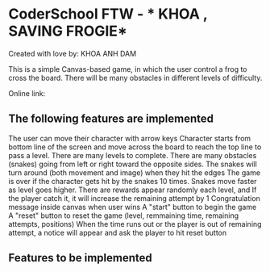 # CoderSchool FTW - * KHOA , SAVING FROGIE*

Created with love by: KHOA ANH DAM
  
This is a simple Canvas-based game, in which the user control a frog to cross the board. There will be many obstacles in different levels of difficulty.

Online link:

## The following features are implemented
The user can move their character with arrow keys
Character starts from bottom line of the screen and move across the board to reach the top line to pass a level.
There are many levels to complete.
There are many obstacles (snakes) going from left or right toward the opposite sides.
The snakes will turn around (both movement and image) when they hit the edges
The game is over if the character gets hit by the snakes 10 times.
Snakes move faster as level goes higher.
There are rewards appear randomly each level, and If the player catch it, it will increase the remaining attempt by 1
Congratulation message inside canvas when user wins
A "start" button to begin the game
A "reset" button to reset the game (level, remmaining time, remaining attempts, positions)
When the time runs out or the player is out of remaining attempt, a notice will appear and ask the player to hit reset button

## Features to be implemented

